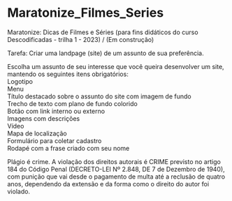 # Maratonize_Filmes_Series
Maratonize: Dicas de Filmes e Séries (para fins didáticos do curso Descodificadas - trilha 1 - 2023) / (Em construção)

Tarefa:
Criar uma landpage (site) de um assunto de sua preferência.

Escolha um assunto de seu interesse que você queira desenvolver um site, mantendo os seguintes itens obrigatórios:
<br>Logotipo 
<br>Menu
<br>Título destacado sobre o assunto do site com imagem de fundo
<br>Trecho de texto com plano de fundo colorido
<br>Botão com link interno ou externo
<br>Imagens com descrições
<br>Vídeo
<br>Mapa de localização
<br>Formulário para coletar cadastro
<br>Rodapé com a frase criado com seu nome

<!-- <a href="" target="_blank">Clique aqui</a> -->

Plágio é crime.
A violação dos direitos autorais é CRIME previsto no artigo 184 do Código Penal (DECRETO-LEI Nº 2.848, DE 7 de Dezembro de 1940), com punição que vai desde o pagamento de multa até a reclusão de quatro anos, dependendo da extensão e da forma como o direito do autor foi violado.


